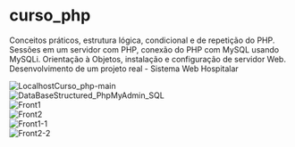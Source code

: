 # curso_php 

Conceitos práticos, estrutura lógica, condicional e de repetição do PHP.
Sessões em um servidor com PHP, conexão do PHP com MySQL usando MySQLi.
Orientação à Objetos, instalação e configuração de servidor Web.
Desenvolvimento de um projeto real - Sistema Web Hospitalar 

![LocalhostCurso_php-main](https://user-images.githubusercontent.com/44328392/156377873-85521e21-303c-4be3-9193-71548195d931.jpg) 
<br>
![DataBaseStructured_PhpMyAdmin_SQL](https://user-images.githubusercontent.com/44328392/156377891-7fc5d2c7-9aed-4e42-98b5-33007304fba2.jpg)
<br>
![Front1](https://user-images.githubusercontent.com/44328392/156377885-fba61546-8fca-4244-a9d4-cabbc2213aea.jpg)
<br>
![Front2](https://user-images.githubusercontent.com/44328392/156377887-ce5e9edd-d1ce-4223-92a7-27512961a924.jpg)
<br>
![Front1-1](https://user-images.githubusercontent.com/44328392/156377894-a6885dc9-78ad-4ad2-8557-744c0576c34a.jpg)
<br>
![Front2-2](https://user-images.githubusercontent.com/44328392/156377896-154ad3e3-f04f-44f4-9a8d-ea3602788591.jpg)

